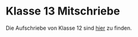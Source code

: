 # Klasse 13 Mitschriebe

Die Aufschriebe von Klasse 12 sind
[hier](https://github.com/IceDynamix/Klasse-12-Mitschriebe) zu finden.

